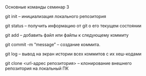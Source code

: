 Основные команды семинар 3

git init – инициализация локального репозитория

git status – получить информацию от git о его текущем состоянии

git add – добавить файл или файлы к следующему коммиту

git commit -m “message” – создание коммита.

git log – вывод на экран истории всех коммитов с их хеш-кодами

git clone <url-адрес репозитория> – клонирование внешнего репозитория на  локальный ПК
